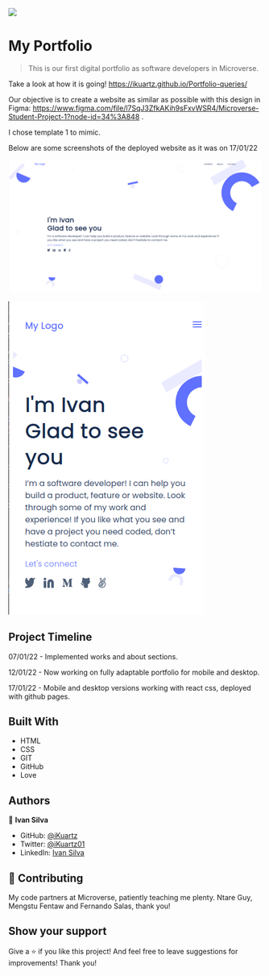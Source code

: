 ![](https://img.shields.io/badge/Microverse-blueviolet)

# My Portfolio

> This is our first digital portfolio as software developers in Microverse.

Take a look at how it is going! https://ikuartz.github.io/Portfolio-queries/

Our objective is to create a website as similar as possible with this design
in Figma: https://www.figma.com/file/l7SqJ3ZfkAKih9sFxvWSR4/Microverse-Student-Project-1?node-id=34%3A848 .

I chose template 1 to mimic.

Below are some screenshots of the deployed website as it was on 17/01/22

![screenshot](./images/screenshot1.png)

![screenshot](./images/screenshot2.png)

## Project Timeline

07/01/22 - Implemented works and about sections.

12/01/22 - Now working on fully adaptable portfolio for mobile and desktop.

17/01/22 - Mobile and desktop versions working with react css, deployed with github pages.

## Built With

- HTML
- CSS
- GIT
- GitHub
- Love

## Authors

👤 **Ivan Silva**

- GitHub: [@iKuartz](https://github.com/iKuartz/)
- Twitter: [@iKuartz01](https://twitter.com/iKuartz01)
- LinkedIn: [Ivan Silva](https://www.linkedin.com/in/ivan-silva-a47058b3/)

## 🤝 Contributing

My code partners at Microverse, patiently teaching me plenty.
Ntare Guy, Mengstu Fentaw and Fernando Salas, thank you!

## Show your support

Give a ⭐️ if you like this project!
And feel free to leave suggestions for improvements!
Thank you!
